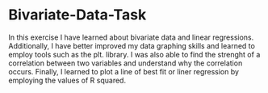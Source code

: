 # Bivariate-Data-Task
In this exercise I have learned about bivariate data and linear regressions. Additionally, I have better improved my data graphing skills and learned to employ tools such as the plt. library. I was also able to find the strenght of a correlation between two variables and  understand why the correlation occurs. Finally, I learned to plot a line of best fit or liner regression by employing the values of R squared.
